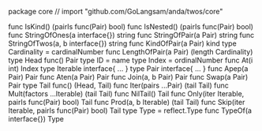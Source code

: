 package core // import "github.com/GoLangsam/anda/twos/core"

func IsKind() (pairIs func(Pair) bool)
func IsNested() (pairIs func(Pair) bool)
func StringOfOnes(a interface{}) string
func StringOfPair(a Pair) string
func StringOfTwos(a, b interface{}) string
func KindOfPair(a Pair) kind
type Cardinality = cardinalNumber
    func LengthOfPair(a Pair) (length Cardinality)
type Head func() Pair
type ID = name
type Index = ordinalNumber
    func At(i int) Index
type Iterable interface{ ... }
type Pair interface{ ... }
    func Apep(a Pair) Pair
    func Aten(a Pair) Pair
    func Join(a, b Pair) Pair
    func Swap(a Pair) Pair
type Tail func() (Head, Tail)
    func Iter(pairs ...Pair) (tail Tail)
    func Mult(factors ...Iterable) (tail Tail)
    func NilTail() Tail
    func Only(iter Iterable, pairIs func(Pair) bool) Tail
    func Prod(a, b Iterable) (tail Tail)
    func Skip(iter Iterable, pairIs func(Pair) bool) Tail
type Type = reflect.Type
    func TypeOf(a interface{}) Type
